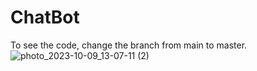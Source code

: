 # ChatBot
To see the code, change the branch from main to master.
![photo_2023-10-09_13-07-11 (2)](https://github.com/Kasiru69/ChatBot/assets/127610241/f8cd40f2-c84d-4084-9c9b-3247b9bf074f)


